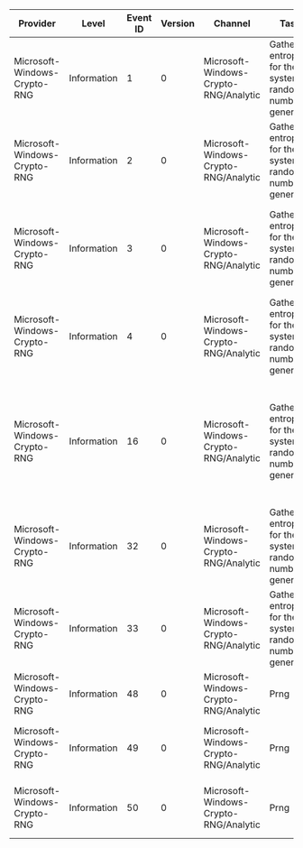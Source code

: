 Provider                      |  Level        |  Event ID  |  Version  |  Channel                                |  Task                                                   |  Opcode  |  Keyword              |  Message
------------------------------|---------------|------------|-----------|-----------------------------------------|---------------------------------------------------------|----------|-----------------------|-----------------------------------------------------------------------------------------------------------------------------------------------------
Microsoft-Windows-Crypto-RNG  |  Information  |  1         |  0        |  Microsoft-Windows-Crypto-RNG/Analytic  |  Gather entropy for the system random number generator  |  Start   |  Source registration  |  An entropy source was registered.	Source	{SourceNumber}	Name	{SourceName}	Type	{SourceType}
Microsoft-Windows-Crypto-RNG  |  Information  |  2         |  0        |  Microsoft-Windows-Crypto-RNG/Analytic  |  Gather entropy for the system random number generator  |  Stop    |  Source registration  |  Entropy source {SourceNumber} ({SourceName}) was unregistered.
Microsoft-Windows-Crypto-RNG  |  Information  |  3         |  0        |  Microsoft-Windows-Crypto-RNG/Analytic  |  Gather entropy for the system random number generator  |          |  Entropy data flow    |  Entropy source {SourceNumber} provided {BytesProvided} bytes with {EntropyEstimate} millibits of entropyData	{Data}
Microsoft-Windows-Crypto-RNG  |  Information  |  4         |  0        |  Microsoft-Windows-Crypto-RNG/Analytic  |  Gather entropy for the system random number generator  |          |  Entropy data flow    |  Callback to source {SourceNumber} returned status {ResultStatus}, taking time {TimeTaken}
Microsoft-Windows-Crypto-RNG  |  Information  |  16        |  0        |  Microsoft-Windows-Crypto-RNG/Analytic  |  Gather entropy for the system random number generator  |          |  Entropy data flow    |  Boot entropy result:	Source	{Source}	Policy	{Policy}	Code	{ResultCode}	Status	{ResultStatus}	Time	{Time}	BytesProvided	{BytesProvided}	Bytes	{Data}
Microsoft-Windows-Crypto-RNG  |  Information  |  32        |  0        |  Microsoft-Windows-Crypto-RNG/Analytic  |  Gather entropy for the system random number generator  |          |  Entropy data flow    |  Pool reseed:	Count	{PoolReseedCount}	Type	{ReseedType}	Data	{Data}
Microsoft-Windows-Crypto-RNG  |  Information  |  33        |  0        |  Microsoft-Windows-Crypto-RNG/Analytic  |  Gather entropy for the system random number generator  |          |  Entropy data flow    |  Pool add:	Pool	{PoolNo}	Data	{Data}
Microsoft-Windows-Crypto-RNG  |  Information  |  48        |  0        |  Microsoft-Windows-Crypto-RNG/Analytic  |  Prng                                                   |          |  PRNG                 |  Prng (re)seed:Addr	{PrngAddress}Data	{Data}
Microsoft-Windows-Crypto-RNG  |  Information  |  49        |  0        |  Microsoft-Windows-Crypto-RNG/Analytic  |  Prng                                                   |          |  PRNG                 |  Prng output:	Addr	{PrngAddress}	Bytes	{BytesProduced}	Data	{Data}
Microsoft-Windows-Crypto-RNG  |  Information  |  50        |  0        |  Microsoft-Windows-Crypto-RNG/Analytic  |  Prng                                                   |          |  PRNG                 |  New process created. Old Prng states under this proces ID are no longer valid